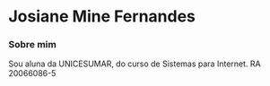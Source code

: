 # Josiane Mine Fernandes


### Sobre mim
Sou aluna da UNICESUMAR, do curso de Sistemas para Internet.
RA 20066086-5